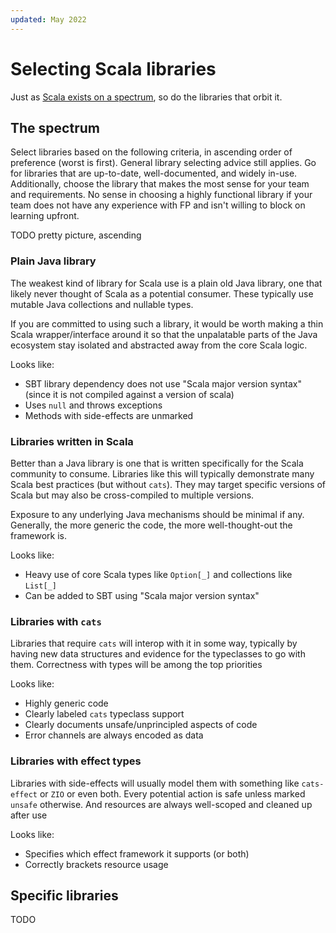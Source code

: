 ```yaml
---
updated: May 2022
---
```

# Selecting Scala libraries

Just as [Scala exists on a spectrum](scala-spectrum.md), so do the libraries that orbit it.

## The spectrum

Select libraries based on the following criteria, in ascending order of preference (worst is first).  General library selecting advice still applies. Go for libraries that are up-to-date, well-documented, and widely in-use.  Additionally, choose the library that makes the most sense for your team and requirements. No sense in choosing a highly functional library if your team does not have any experience with FP and isn't willing to block on learning upfront.

TODO pretty picture, ascending

### Plain Java library

The weakest kind of library for Scala use is a plain old Java library, one that likely never thought of Scala as a potential consumer. These typically use mutable Java collections and nullable types.

If you are committed to using such a library, it would be worth making a thin Scala wrapper/interface around it so that the unpalatable parts of the Java ecosystem stay isolated and abstracted away from the core Scala logic.

Looks like:

- SBT library dependency does not use "Scala major version syntax" (since it is not compiled against a version of scala)
- Uses `null` and throws exceptions
- Methods with side-effects are unmarked

### Libraries written in Scala

Better than a Java library is one that is written specifically for the Scala community to consume. Libraries like this will typically demonstrate many Scala best practices (but without `cats`). They may target specific versions of Scala but may also be cross-compiled to multiple versions.

Exposure to any underlying Java mechanisms should be minimal if any. Generally, the more generic the code, the more well-thought-out the framework is.

Looks like:

- Heavy use of core Scala types like `Option[_]` and collections like `List[_]`
- Can be added to SBT using "Scala major version syntax"

### Libraries with `cats`

Libraries that require `cats` will interop with it in some way, typically by having new data structures and evidence for the typeclasses to go with them. Correctness with types will be among the top priorities 

Looks like:

- Highly generic code
- Clearly labeled `cats` typeclass support
- Clearly documents unsafe/unprincipled aspects of code
- Error channels are always encoded as data

### Libraries with effect types

Libraries with side-effects will usually model them with something like `cats-effect` or `ZIO` or even both. Every potential action is safe unless marked `unsafe` otherwise. And resources are always well-scoped and cleaned up after use

Looks like:

- Specifies which effect framework it supports (or both)
- Correctly brackets resource usage

## Specific libraries

TODO
